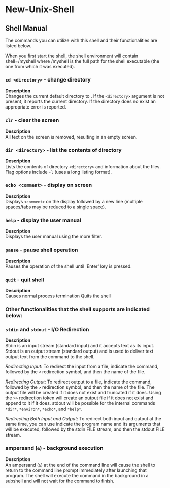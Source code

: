 # New-Unix-Shell

## Shell Manual

The commands you can utilize with this shell and their functionalities are listed below.

When you first start the shell, the shell environment will contain shell=<pathname>/myshell
where <pathname>/myshell is the full path for the shell executable (the one from which it was executed).

### `cd <directory>` - change directory
**Description**
<br />
Changes the current default directory to <directory>. If the `<directory>` argument is not present, it reports the current directory. If the directory does no exist an appropriate error is reported.

### `clr` - clear the screen
**Description**
<br />
All text on the screen is removed, resulting in an empty screen.

### `dir <directory>` - list the contents of directory
**Description**
<br />
Lists the contents of directory `<directory>` and information about the files.
Flag options include `-l` (uses a long listing format).

### `echo <comment>` - display <comment> on screen
**Description**
<br />
Displays `<comment>` on the display followed by a new line (multiple spaces/tabs may be reduced to a single space).

### `help` - display the user manual
**Description**
<br />
Displays the user manual using the more filter.

### `pause` - pause shell operation
**Description**
<br />
Pauses the operation of the shell until 'Enter' key is pressed.

### `quit` - quit shell
**Description**
<br />
Causes normal process termination Quits the shell

### Other functionalities that the shell supports are indicated below:

### `stdin` and `stdout` - I/O Redirection
**Description**
<br />
Stdin is an input stream (standard input) and it accepts text as its input. Stdout is an output stream (standard output) and is used to deliver text output text from the command to the shell. 

*Redirecting Input*: To redirect the input from a file, indicate the command, followed by the `<` redirection symbol, and then the name of the file. 

*Redirecting Output*: To redirect output to a file, indicate the command, followed by the `>` redirection symbol, and then the name of the file. The output file will be created if it does not exist and truncated if it does.
Using the `>>` redirection token will create an output file if it does not exist and append to it if it does.
stdout will be possible for the internal commands `*dir*`, `*environ*`, `*echo*`, and `*help*`.

*Redirecting Both Input and Output*: To redirect both input and output at the same time, you can use indicate the program name and its arguments that will be executed, followed by the stdin FILE stream, and then the stdout FILE stream.

### ampersand (`&`) - background execution
**Description**
<br />
An ampersand (`&`) at the end of the command line will cause the shell to return to the command line prompt immediately after launching that program. The shell will execute the command in the background in a subshell and will not wait for the command to finish.
